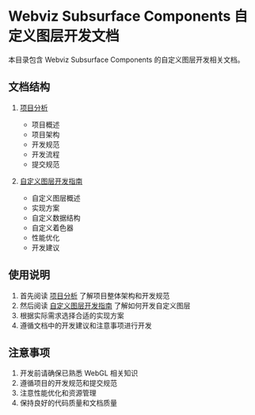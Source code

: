 # Webviz Subsurface Components 自定义图层开发文档

本目录包含 Webviz Subsurface Components 的自定义图层开发相关文档。

## 文档结构

1. [项目分析](01-project-analysis.md)
   - 项目概述
   - 项目架构
   - 开发规范
   - 开发流程
   - 提交规范

2. [自定义图层开发指南](02-custom-layer-guide.md)
   - 自定义图层概述
   - 实现方案
   - 自定义数据结构
   - 自定义着色器
   - 性能优化
   - 开发建议

## 使用说明

1. 首先阅读 [项目分析](01-project-analysis.md) 了解项目整体架构和开发规范
2. 然后阅读 [自定义图层开发指南](02-custom-layer-guide.md) 了解如何开发自定义图层
3. 根据实际需求选择合适的实现方案
4. 遵循文档中的开发建议和注意事项进行开发

## 注意事项

1. 开发前请确保已熟悉 WebGL 相关知识
2. 遵循项目的开发规范和提交规范
3. 注意性能优化和资源管理
4. 保持良好的代码质量和文档质量 